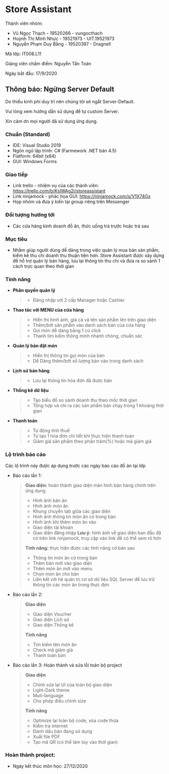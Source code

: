 # **Store Assistant**

Thành viên nhóm:
+ Vũ Ngọc Thạch - 19520266 - vungocthach
+ Huỳnh Thị Minh Nhực - 19521973 - UIT.19521973
+ Nguyễn Phạm Duy Bằng - 19520397 - Dragnell

Mã lớp: IT008.L11

Giảng viên chấm điểm: Nguyễn Tấn Toàn

Ngày bắt đầu: 17/9/2020
## **Thông báo: Ngừng Server Default**
Do thiếu kinh phí duy trì nên chúng tôi sẽ ngắt Server-Default.

Vui lòng xem hướng dẫn sử dụng để tự custom Server.

Xin cảm ơn mọi người đã sử dụng ứng dụng.
### Chuẩn (Standard)

+ IDE: Visual Studio 2019
+ Ngôn ngữ lập trình: C# (Farmework .NET bản 4.5)
+ Flatform: 64bit (x64)
+ GUI: Windows Forms

### Giao tiếp

+ Link trello - nhiệm vụ của các thành viên: https://trello.com/b/KslWAg2i/storeassistant
+ Link ninjamock - phác họa GUI: https://ninjamock.com/s/V1X74Gx
+ Họp nhóm và đưa ý kiến tại group riêng trên Messenger

### Đối tượng hướng tới

+ Các cửa hàng kinh doanh đồ ăn, thức uống trả trước hoặc trả sau

### Mục tiêu

+ Nhằm giúp người dùng dễ dàng trong việc quản lý mua bán sản phẩm, kiểm kê thu chi doanh thu thuận tiện hơn. Store Assistant được xây dựng để hỗ trợ quản lý bán hàng, lưu lại thông tin thu chi và đưa ra so sánh 1 cách trực quan theo thời gian

### Tính năng

+ **Phân quyền quản lý**
	>* Đăng nhập với 2 cấp Manager hoặc Cashier
+ **Thao tác với MENU của cửa hàng**
	>* Hiển thị hình ảnh, giá cả và tên sản phẩm lên trên giao diện
	>* Thêm/bớt sản phẩm vào danh sách bán của cửa hàng
	>* Gọi món dễ dàng bằng 1 cú click
	>* Thanh tìm kiếm thông minh nhanh chóng, chuẩn xác
+ **Quản lý bàn đặt món**
	>* Hiển thị thông tin gọi món của bàn
	>* Dễ Dàng thêm/bớt số lượng bàn vào trong danh sách
+ **Lịch sử bán hàng**
	>* Lưu lại thông tin hóa đơn đã được bán
+ **Thống kê dữ liệu**
	>* Tạo biểu đồ so sánh doanh thu theo mốc thời gian
	>* Tổng hợp và chỉ ra các sản phẩm bán chạy trong 1 khoảng thời gian
+ **Thanh toán**
	>* Tự động tính thuế
	>* Tự tạo 1 hóa đơn chi tiết khi thực hiện thanh toán
	>* Giảm giá sản phẩm theo phần trăm(%) hoặc mã giảm giá

### Lộ trình báo cáo

Các lộ trình này được áp dụng trước các ngày báo cáo đồ án tại lớp
+ Báo cáo lần 1:
	> **Giao diện:** hoàn thành giao diện màn hình bán hàng chính trên ứng dụng
	>* Hình ảnh bàn ăn
	>* Hình ảnh món ăn
	>* Khung chuyển tab giữa các giao diện
	>* Hình ảnh thông tin món ăn có trong bàn
	>* Hình ảnh khi thêm món ăn vào
	>* Giao diện tài khoản
	>* Giao diện đăng nhập
	>  **Lưu ý:** hình ảnh về giao diện ban đầu đã có trên link ninjamock, truy cập vào link để có thể xem rõ hơn
	>
	> **Tính năng:**  thực hiện được các tính năng cơ bản sau
	>* Thông tin món ăn có trong bàn
	>* Thêm bàn mới vào giao diện
	>* Thêm món ăn mới vào menu
	>* Chọn món ăn cho bàn
	>* Liên kết với hệ quản trị cơ sở dữ liệu SQL Server để lưu trữ thông tin các món ăn trong thực đơn
+ Báo cáo lần 2:
	> **Giao diện**
	>* Giao diện Voucher
	>* Giao diện Lịch sử
	>* Giao diện Thống kê
	>
	> **Tính năng**
	>* Tìm kiếm tên món ăn
	>* Check mã giảm giá
	>* Thanh toán bàn
+ Báo cáo lần 3: Hoàn thành và sửa lỗi toàn bộ project
	> **Giao diện**
	>* Chỉnh sửa lại UI của toàn bộ giao diện
	>* Light-Dark theme
	>* Muti-language
	>* Cho phép điều chỉnh size
	>
	> **Tính năng**
	>* Optimize lại toàn bộ code, xóa code thừa
	>* Kiểm tra internet
	>* Đánh dấu bàn đang sử dụng
	>* Xuất file PDF
	>* Tạo mã QR (có thể làm tùy vào thời gian)
### Hoàn thành project:
+ Ngày kết thúc môn học: 27/12/2020
